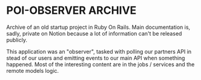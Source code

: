 # POI-OBSERVER ARCHIVE

Archive of an old startup project in Ruby On Rails.
Main documentation is, sadly, private on Notion because a lot of information can't be released publicly.

This application was an "observer", tasked with polling our partners API in stead of our users and emitting events to our main API when something happened.
Most of the interesting content are in the jobs / services and the remote models logic.